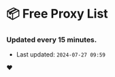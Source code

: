 # :package: Free Proxy List
### Updated every 15 minutes.

- Last updated: `2024-07-27 09:59`

:heart:
